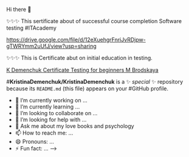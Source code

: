 Hi there 👋

✨✨✨
This sertificate about of successful course completion Software testing #ITAcademy

https://drive.google.com/file/d/12eXuehgrFnriJvRDjpw-gTWRYmm2uUfJ/view?usp=sharing

✨✨✨
This is Certificate abut on initial education in testing.

[K Demenchuk Certificate Testing for beginners M Brodskaya](https://user-images.githubusercontent.com/109207045/183989151-aff05b01-bc30-45e8-baf8-e9e53b1a7bc3.jpg)

#**KristinaDemenchuk/KristinaDemenchuk** is a ✨ _special_ ✨ repository because its `README.md` (this file) appears on your #GitHub profile.


- 🔭 I’m currently working on ...
- 🌱 I’m currently learning ...
- 👯 I’m looking to collaborate on ...
- 🤔 I’m looking for help with ...
- 💬 Ask me about my love books and psychology
- 📫 How to reach me: ...
- 😄 Pronouns: ...
- ⚡ Fun fact: ...
-->
